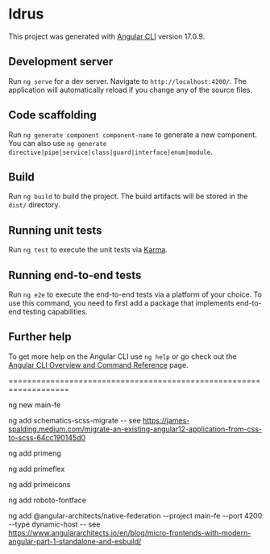# Idrus

This project was generated with [Angular CLI](https://github.com/angular/angular-cli) version 17.0.9.

## Development server

Run `ng serve` for a dev server. Navigate to `http://localhost:4200/`. The application will automatically reload if you change any of the source files.

## Code scaffolding

Run `ng generate component component-name` to generate a new component. You can also use `ng generate directive|pipe|service|class|guard|interface|enum|module`.

## Build

Run `ng build` to build the project. The build artifacts will be stored in the `dist/` directory.

## Running unit tests

Run `ng test` to execute the unit tests via [Karma](https://karma-runner.github.io).

## Running end-to-end tests

Run `ng e2e` to execute the end-to-end tests via a platform of your choice. To use this command, you need to first add a package that implements end-to-end testing capabilities.

## Further help

To get more help on the Angular CLI use `ng help` or go check out the [Angular CLI Overview and Command Reference](https://angular.io/cli) page.

===================================================================

ng new main-fe

ng add schematics-scss-migrate -- see https://james-spalding.medium.com/migrate-an-existing-angular12-application-from-css-to-scss-64cc190145d0

ng add primeng

ng add primeflex

ng add primeicons

ng add roboto-fontface

ng add @angular-architects/native-federation --project main-fe --port 4200 --type dynamic-host -- see https://www.angulararchitects.io/en/blog/micro-frontends-with-modern-angular-part-1-standalone-and-esbuild/